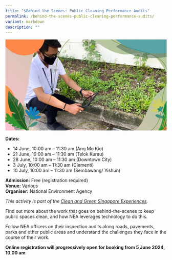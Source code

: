 ```yaml
---
title: "$Behind the Scenes: Public Cleaning Performance Audits"
permalink: /behind-the-scenes-public-cleaning-performance-audits/
variant: markdown
description: ""
---
```

![Public Cleaning Performance ](/images/Tours/Public_Cleaning_Performance_Audits.jpg)

**Dates:** <br>
* 14 June, 10:00 am – 11:30 am (Ang Mo Kio)
* 21 June, 10:00 am – 11:30 am (Telok Kurau)
* 28 June, 10:00 am – 11:30 am (Downtown City)
* 3 July, 10:00 am – 11:30 am (Clementi)
* 10 July, 10:00 am – 11:30 am (Sembawang/ Yishun)<br>

**Admission:** Free (registration required) <br>
**Venue:** Various<br>
**Organiser:** National Environment Agency

*This activity is part of the [Clean and Green Singapore Experiences](https://www.cgs.gov.sg/cgs-experiences).*

Find out more about the work that goes on behind-the-scenes to keep public spaces clean, and how NEA leverages technology to do this.&nbsp;&nbsp;

Follow NEA officers on their inspection audits along roads, pavements, parks and other public areas and understand the challenges they face in the course of their work.

**Online registration will progressively open for booking from 5 June 2024, 10.00 am**
<a class="btn-link" target="_blank" href="https://www.eventbrite.sg/e/behind-the-scenes-public-cleaning-performance-audits-tickets-909436588317">
	<img src="/images/gogreensg_website-32.png">
</a>

<style>
	.btn-link {
		display: none;
	}
	a.btn-link[target="_blank"]:after {
	display: none;
}
	.btn-link > img {
		width: 100%;
	}
</style>